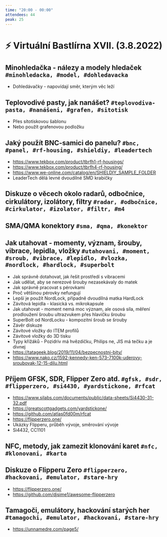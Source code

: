 ```yaml
---
time: "20:00 - 00:00"
attendees: 44
peak: 25
---
```

# ⚡ Virtuální Bastlírna XVII. (3.8.2022)

## Minohledačka - nálezy a modely hledaček `#minohledacka, #model, #dohledavacka`
- Dohledávačky - napovídají směr, kterým věc leží

## Teplovodivé pasty, jak nanášet? `#teplovodiva-pasta, #nanášeni, #grafen, #sitotisk`
- Přes sítotiskovou šablonu
- Nebo použít grafenovou podložku

## Jaký použít BNC-samici do panelu? `#bnc, #panel, #rf-housing, #shieldiy, #leadertech`
- https://www.tekbox.com/product/tbrfh1-rf-housings/
- https://www.tekbox.com/product/tbrfh4-rf-housing/
- https://www.we-online.com/catalog/en/SHIELDIY_SAMPLE_FOLDER
- LeaderTech dělá levné dvoudílné SMD krabičky

## Diskuze o věcech okolo radarů, odbočnice, cirkulátory, izolátory, filtry `#radar, #odbočnice, #cirkulator, #izolator, #filtr, #m4`

## SMA/QMA konektory `#sma, #qma, #konektor`

## Jak utahovat - momenty, význam, šrouby, vibrace, lepidla, vložky `#utahovani, #moment, #sroub, #vibrace, #lepidlo, #vlozka, #nordlock, #hardlock, #superbolt`
- Jak správně dotahovat, jak řešit prostředí s vibracemi
- Jak udělat, aby se nerezové šrouby nezasekávaly do matek
- Jak správně pracovat s pérovkami
- Proč většinou pérovky nefungují
- Lepší je použít NordLock, případně dvoudílná matka HardLock
- Závitová lepidla - klasická vs. mikrokapsule
- Jak utahovat - moment nemá moc význam, ale osová síla, měření prodloužení šroubu ultrazvukem přes hlavičku šroubu
- SuperBolt od NordLocku - kompozitní šroub se šrouby
- Závěr diskuze
- Závitové vložky do ITEM profilů
- Závitové vložky do 3D tisku
- Typy křížáků - Pozidriv má hvězdičku, Philips ne, JIS má tečku a je divnej
- https://tatageek.blog/2019/11/04/bezpecnostni-bity/
- https://www.nako.cz/1592-kennedy-ken-573-7100k-uderovy-sroubovak-12-15-dilu.html

## Příjem GFSK, SDR, Flipper Zero atd. `#gfsk, #sdr, #flipperzero, #si4430, #yardstickone, #rfcat`
- https://www.silabs.com/documents/public/data-sheets/Si4430-31-32.pdf
- https://greatscottgadgets.com/yardstickone/
- https://github.com/atlas0fd00m/rfcat
- https://flipperzero.one/
- Ukázky Flipperu, průběh vývoje, směrování vývoje
- Si4432, CC1101

## NFC, metody, jak zamezit klonování karet `#nfc, #klonovani, #karta`

## Diskuze o Flipperu Zero `#flipperzero, #hackovani, #emulator, #stare-hry`
- https://flipperzero.one/
- https://github.com/djsime1/awesome-flipperzero

## Tamagoči, emulátory, hackování starých her `#tamagochi, #emulator, #hackovani, #stare-hry`
- https://unnamedre.com/page5/
